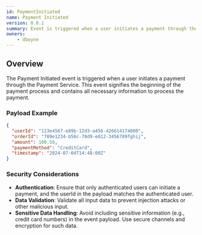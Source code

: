 ```yaml
---
id: PaymentInitiated
name: Payment Initiated
version: 0.0.1
summary: Event is triggered when a user initiates a payment through the Payment Service
owners:
    - dboyne
---
```


## Overview

The Payment Initiated event is triggered when a user initiates a payment through the Payment Service. This event signifies the beginning of the payment process and contains all necessary information to process the payment.

<NodeGraph />

### Payload Example

```json title="Payload example"
{
  "userId": "123e4567-e89b-12d3-a456-426614174000",
  "orderId": "789e1234-b56c-78d9-e012-3456789fghij",
  "amount": 100.50,
  "paymentMethod": "CreditCard",
  "timestamp": "2024-07-04T14:48:00Z"
}
```

### Security Considerations

- **Authentication**: Ensure that only authenticated users can initiate a payment, and the userId in the payload matches the authenticated user.
- **Data Validation**: Validate all input data to prevent injection attacks or other malicious input.
- **Sensitive Data Handling**: Avoid including sensitive information (e.g., credit card numbers) in the event payload. Use secure channels and encryption for such data.